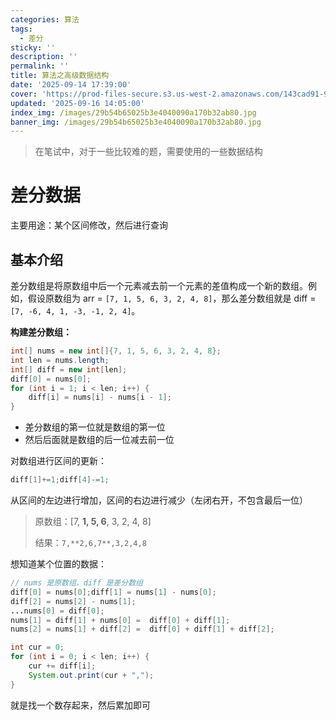 ```yaml
---
categories: 算法
tags:
  - 差分
sticky: ''
description: ''
permalink: ''
title: 算法之高级数据结构
date: '2025-09-14 17:39:00'
cover: 'https://prod-files-secure.s3.us-west-2.amazonaws.com/143cad91-961b-48b0-82dc-78fbb6eb5abe/ca363e5c-5600-40ff-b012-b0478d3f0da0/wallhaven-rrv6r7.jpg?X-Amz-Algorithm=AWS4-HMAC-SHA256&X-Amz-Content-Sha256=UNSIGNED-PAYLOAD&X-Amz-Credential=ASIAZI2LB466S4TZE6XR%2F20250919%2Fus-west-2%2Fs3%2Faws4_request&X-Amz-Date=20250919T050113Z&X-Amz-Expires=3600&X-Amz-Security-Token=IQoJb3JpZ2luX2VjEFUaCXVzLXdlc3QtMiJHMEUCICTRB7Dr8Ns8txzPUMvJttQ9ZTEkvX5cJrr2kROtlGl8AiEAzdsRU1LQbDIAWcS63qE%2BfCZCSZE1Tm2oOswYrozsthYqiAQIzf%2F%2F%2F%2F%2F%2F%2F%2F%2F%2FARAAGgw2Mzc0MjMxODM4MDUiDCOtlpy4184MhVgZ0yrcA4yuhv8en6MEnrY5kTJzHsp8lbdwZAwr%2FDiBjN%2Bd86fui1yP5AHM%2Bw5XjgnNb289k32lgQZ1DcQZ8rCMcqcHb2z%2FCaF56VTagTxLdrg85sg%2FkRS9oTeEXLheZAr3S8UzyuK9uYwAoR7dp76h20mgvgoRSbUJ6Iv5BwlLvIyEhdK42BaIqbhCJrM5ROj7HXOPZ9pVbP8rD8pKigSbzJIi6RYTZDcXC578OS0%2BBZx07kwZBk0ayOXUADrrwPjBpizg1QEAfX%2FFcn5nQTCuKEzIBSFktKnXd1KUQa8yrK0eB2gkJbkXRj9S84GwpWVzZ3f1TS6935T8X9Z%2BhUZkzYBcpG3diqeoxD%2BBmCH8Y2ogQXnfsATL50irTtluMmu5JlCW26%2BLbbsPnRnUTY4sOUi3B5UopLDTiayFsrr%2BPZkqO8YkjN3wpQ3%2BwZvY%2FGcQVZZot41kXLaXAJB4nATZdxiXIAaYssc81i0JMTMr3jRbl%2BjqApBDWmVSwbCZijamOXnOrg%2BkNCYaavhKw5muBdvwNZp%2FY7EXxPEffjotVXbaKVxNkls70Reu3Ba1%2BxnKFKenI221RVKXRiMTx8TLwdtFZKGWGVuO44ZVCrv7KPpn5JGoPKxZfdZqts%2B2Kk6TMPC1s8YGOqUBX1IdPBO0hYUKBVBI9KfPJ%2B8KV4oI%2F2lKE2LITe3ihGAzVb1777PZi0z51dOZokaYPl2B4ogPw12ilGp5pmar9vYc%2B7WupSQTYzxbhskaWIoOfTR3hSBjDqMcDbzdeccyLTBkqdBRxJ618ZRCUEEEdOsfzqXy58j%2BLHfHZ05EbCf35GS8Q5RG4kJUAFvLSYBv23JC5OKOkcLShprUezsNKBGbt536&X-Amz-Signature=bb490c896ee78ce5f13755c1f4b3946a07804346bb58afbcdcf7e786e236c1dd&X-Amz-SignedHeaders=host&x-amz-checksum-mode=ENABLED&x-id=GetObject'
updated: '2025-09-16 14:05:00'
index_img: /images/29b54b65025b3e4040090a170b32ab80.jpg
banner_img: /images/29b54b65025b3e4040090a170b32ab80.jpg
---
```

> 在笔试中，对于一些比较难的题，需要使用的一些数据结构

# 差分数据


主要用途：某个区间修改，然后进行查询


## 基本介绍


差分数组是将原数组中后一个元素减去前一个元素的差值构成一个新的数组。例如，假设原数组为 arr = `[7, 1, 5, 6, 3, 2, 4, 8]`，那么差分数组就是 diff =`[7, -6, 4, 1, -3, -1, 2, 4]`。


**构建差分数组：**


```java
int[] nums = new int[]{7, 1, 5, 6, 3, 2, 4, 8};
int len = nums.length;
int[] diff = new int[len];
diff[0] = nums[0];
for (int i = 1; i < len; i++) {
    diff[i] = nums[i] - nums[i - 1];
}
```

- 差分数组的第一位就是数组的第一位
- 然后后面就是数组的后一位减去前一位

对数组进行区间的更新：


```java
diff[1]+=1;diff[4]-=1;
```


从区间的左边进行增加，区间的右边进行减少（左闭右开，不包含最后一位）

> 原数组：[7, **1, 5, 6**, 3, 2, 4, 8]
>
> 结果：`7,**2,6,7**,3,2,4,8`
>
>

想知道某个位置的数据：


```java
// nums 是原数组，diff 是差分数组
diff[0] = nums[0];diff[1] = nums[1] - nums[0];
diff[2] = nums[2] - nums[1];
...nums[0] = diff[0];
nums[1] = diff[1] + nums[0] =  diff[0] + diff[1];
nums[2] = nums[1] + diff[2] =  diff[0] + diff[1] + diff[2];
```


```java
int cur = 0;
for (int i = 0; i < len; i++) {
    cur += diff[i];
    System.out.print(cur + ",");
}
```


就是找一个数存起来，然后累加即可

